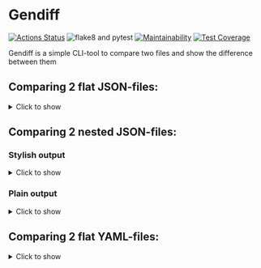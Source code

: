 # Gendiff

[![Actions Status](https://github.com/SadLaboka/python-project-lvl2/workflows/hexlet-check/badge.svg)](https://github.com/SadLaboka/python-project-lvl2/actions)
![flake8 and pytest](https://github.com/SadLaboka/python-project-lvl2/actions/workflows/main.yml/badge.svg)
[![Maintainability](https://api.codeclimate.com/v1/badges/2f5a2e9ac051c9698f87/maintainability)](https://codeclimate.com/github/SadLaboka/python-project-lvl2/maintainability)
[![Test Coverage](https://api.codeclimate.com/v1/badges/2f5a2e9ac051c9698f87/test_coverage)](https://codeclimate.com/github/SadLaboka/python-project-lvl2/test_coverage)

Gendiff is a simple CLI-tool to compare two files and show the difference between them

## Comparing 2 flat JSON-files:
<details>
  <summary>Click to show</summary>
  
[![asciicast](https://github.com/SadLaboka/python-project-lvl2/blob/main/docs/json_json.svg)](https://asciinema.org/a/0DK7OpfKQzXHUQJcaac02TarZ)
</details>

## Comparing 2 nested JSON-files:
### Stylish output
<details>
  <summary>Click to show</summary>
  
[![asciicast](https://github.com/SadLaboka/python-project-lvl2/blob/main/docs/nested_json_json.svg)](https://asciinema.org/a/u3wVhAOyc4jxNC05UtK2oLtPr)
</details>

### Plain output
<details>
  <summary>Click to show</summary>
  
[![asciicast](https://github.com/SadLaboka/python-project-lvl2/blob/main/docs/nested_json_plain.svg)](https://asciinema.org/a/9qcFqiPC59XzGTwA4P6x4m8y9)
</details>

## Comparing 2 flat YAML-files:
<details>
  <summary>Click to show</summary>
  
[![asciicast](https://github.com/SadLaboka/python-project-lvl2/blob/main/docs/yaml_json.svg)](https://asciinema.org/a/TRuExyOhlyzFV23PI4H6CqYuZ)
</details>
